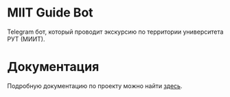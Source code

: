 # MIIT Guide Bot

Telegram бот, который проводит экскурсию по территории университета РУТ (МИИТ).

# Документация
Подробную документацию по проекту можно найти [здесь](/docs/README.md).